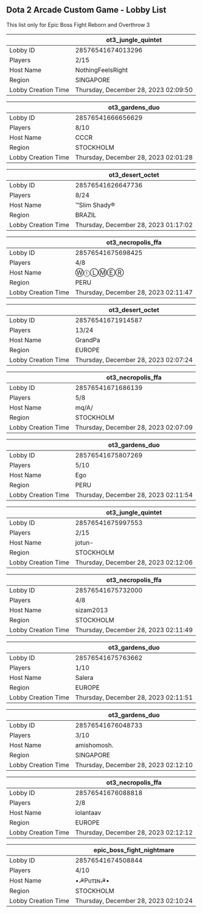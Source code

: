 ## Dota 2 Arcade Custom Game - Lobby List

This list only for Epic Boss Fight Reborn and Overthrow 3

|  | ot3_jungle_quintet |
| ------ | ------ |
| Lobby ID | 28576541674013296 |
| Players | 2/15 |
| Host Name | NothingFeelsRight |
| Region | SINGAPORE |
| Lobby Creation Time | Thursday, December 28, 2023 02:09:50 |


|  | ot3_gardens_duo |
| ------ | ------ |
| Lobby ID | 28576541666656629 |
| Players | 8/10 |
| Host Name | CCCR |
| Region | STOCKHOLM |
| Lobby Creation Time | Thursday, December 28, 2023 02:01:28 |


|  | ot3_desert_octet |
| ------ | ------ |
| Lobby ID | 28576541626647736 |
| Players | 8/24 |
| Host Name | ™Slim Shady® |
| Region | BRAZIL |
| Lobby Creation Time | Thursday, December 28, 2023 01:17:02 |


|  | ot3_necropolis_ffa |
| ------ | ------ |
| Lobby ID | 28576541675698425 |
| Players | 4/8 |
| Host Name | ⓌⓛⓁⓂⒺⓇ |
| Region | PERU |
| Lobby Creation Time | Thursday, December 28, 2023 02:11:47 |


|  | ot3_desert_octet |
| ------ | ------ |
| Lobby ID | 28576541671914587 |
| Players | 13/24 |
| Host Name | GrandPa |
| Region | EUROPE |
| Lobby Creation Time | Thursday, December 28, 2023 02:07:24 |


|  | ot3_necropolis_ffa |
| ------ | ------ |
| Lobby ID | 28576541671686139 |
| Players | 5/8 |
| Host Name | mq/A/ |
| Region | STOCKHOLM |
| Lobby Creation Time | Thursday, December 28, 2023 02:07:09 |


|  | ot3_gardens_duo |
| ------ | ------ |
| Lobby ID | 28576541675807269 |
| Players | 5/10 |
| Host Name | Ego |
| Region | PERU |
| Lobby Creation Time | Thursday, December 28, 2023 02:11:54 |


|  | ot3_jungle_quintet |
| ------ | ------ |
| Lobby ID | 28576541675997553 |
| Players | 2/15 |
| Host Name | jotun- |
| Region | STOCKHOLM |
| Lobby Creation Time | Thursday, December 28, 2023 02:12:06 |


|  | ot3_necropolis_ffa |
| ------ | ------ |
| Lobby ID | 28576541675732000 |
| Players | 4/8 |
| Host Name | sizam2013 |
| Region | STOCKHOLM |
| Lobby Creation Time | Thursday, December 28, 2023 02:11:49 |


|  | ot3_gardens_duo |
| ------ | ------ |
| Lobby ID | 28576541675763662 |
| Players | 1/10 |
| Host Name | Salera |
| Region | EUROPE |
| Lobby Creation Time | Thursday, December 28, 2023 02:11:51 |


|  | ot3_gardens_duo |
| ------ | ------ |
| Lobby ID | 28576541676048733 |
| Players | 3/10 |
| Host Name | amishomosh. |
| Region | SINGAPORE |
| Lobby Creation Time | Thursday, December 28, 2023 02:12:10 |


|  | ot3_necropolis_ffa |
| ------ | ------ |
| Lobby ID | 28576541676088818 |
| Players | 2/8 |
| Host Name | iolantaav |
| Region | EUROPE |
| Lobby Creation Time | Thursday, December 28, 2023 02:12:12 |


|  | epic_boss_fight_nightmare |
| ------ | ------ |
| Lobby ID | 28576541674508844 |
| Players | 4/10 |
| Host Name | •☭Pᴜᴛɪɴ☭• |
| Region | STOCKHOLM |
| Lobby Creation Time | Thursday, December 28, 2023 02:10:24 |


